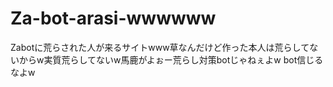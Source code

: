# Za-bot-arasi-wwwwww
Zabotに荒らされた人が来るサイトwww草なんだけど作った本人は荒らしてないからw実質荒らしてないw馬鹿がよぉー荒らし対策botじゃねぇよw bot信じるなよw
